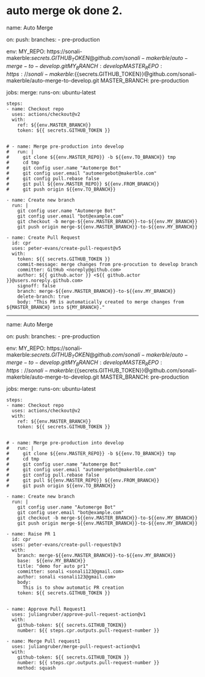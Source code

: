 # auto merge ok done 2.

name: Auto Merge

on:
  push:
    branches:
      - pre-production

env:
  MY_REPO: https://sonali-makerble:${{secrets.GITHUB_TOKEN}}@github.com/sonali-makerble/auto-merge-to-develop.git
  MY_BRANCH: develop
  MASTER_REPO: https://sonali-makerble:${{secrets.GITHUB_TOKEN}}@github.com/sonali-makerble/auto-merge-to-develop.git
  MASTER_BRANCH: pre-production

jobs:
  merge:
    runs-on: ubuntu-latest

    steps:
    - name: Checkout repo
      uses: actions/checkout@v2
      with:
        ref: ${{env.MASTER_BRANCH}}
        token: ${{ secrets.GITHUB_TOKEN }}


    # - name: Merge pre-production into develop
    #   run: |
    #     git clone ${{env.MASTER_REPO}} -b ${{env.TO_BRANCH}} tmp
    #     cd tmp
    #     git config user.name "Automerge Bot"
    #     git config user.email "automergebot@makerble.com"
    #     git config pull.rebase false
    #     git pull ${{env.MASTER_REPO}} ${{env.FROM_BRANCH}}
    #     git push origin ${{env.TO_BRANCH}}

    - name: Create new branch
      run: |
        git config user.name "Automerge Bot"
        git config user.email "bot@example.com"
        git checkout -b merge-${{env.MASTER_BRANCH}}-to-${{env.MY_BRANCH}}
        git push origin merge-${{env.MASTER_BRANCH}}-to-${{env.MY_BRANCH}}

    - name: Create Pull Request
      id: cpr
      uses: peter-evans/create-pull-request@v5
      with:
        token: ${{ secrets.GITHUB_TOKEN }}
        commit-message: merge changes from pre-procution to develop branch
        committer: GitHub <noreply@github.com>
        author: ${{ github.actor }} <${{ github.actor }}@users.noreply.github.com>
        signoff: false
        branch: merge-${{env.MASTER_BRANCH}}-to-${{env.MY_BRANCH}}
        delete-branch: true
        body: "This PR is automatically created to merge changes from ${MASTER_BRANCH} into ${MY_BRANCH}."


-------------------------

name: Auto Merge

on:
  push:
    branches:
      - pre-production

env:
  MY_REPO: https://sonali-makerble:${{secrets.GITHUB_TOKEN}}@github.com/sonali-makerble/auto-merge-to-develop.git
  MY_BRANCH: develop
  MASTER_REPO: https://sonali-makerble:${{secrets.GITHUB_TOKEN}}@github.com/sonali-makerble/auto-merge-to-develop.git
  MASTER_BRANCH: pre-production

jobs:
  merge:
    runs-on: ubuntu-latest

    steps:
    - name: Checkout repo
      uses: actions/checkout@v2
      with:
        ref: ${{env.MASTER_BRANCH}}
        token: ${{ secrets.GITHUB_TOKEN }}


    # - name: Merge pre-production into develop
    #   run: |
    #     git clone ${{env.MASTER_REPO}} -b ${{env.TO_BRANCH}} tmp
    #     cd tmp
    #     git config user.name "Automerge Bot"
    #     git config user.email "automergebot@makerble.com"
    #     git config pull.rebase false
    #     git pull ${{env.MASTER_REPO}} ${{env.FROM_BRANCH}}
    #     git push origin ${{env.TO_BRANCH}}

    - name: Create new branch
      run: |
        git config user.name "Automerge Bot"
        git config user.email "bot@example.com"
        git checkout -b merge-${{env.MASTER_BRANCH}}-to-${{env.MY_BRANCH}}
        git push origin merge-${{env.MASTER_BRANCH}}-to-${{env.MY_BRANCH}}

    - name: Raise PR 1
      id: cpr
      uses: peter-evans/create-pull-request@v3
      with:
        branch: merge-${{env.MASTER_BRANCH}}-to-${{env.MY_BRANCH}}
        base:  ${{env.MY_BRANCH}}
        title: "demo for auto pr1"
        committer: sonali <sonali123@gmail.com>
        author: sonali <sonali123@gmail.com>
        body:
          This is to show automatic PR creation
        token: ${{ secrets.GITHUB_TOKEN }}
        

    - name: Approve Pull Request1
      uses: juliangruber/approve-pull-request-action@v1
      with:
        github-token: ${{ secrets.GITHUB_TOKEN}}
        number: ${{ steps.cpr.outputs.pull-request-number }}

    - name: Merge Pull request1
      uses: juliangruber/merge-pull-request-action@v1
      with:
        github-token: ${{ secrets.GITHUB_TOKEN }}
        number: ${{ steps.cpr.outputs.pull-request-number }}
        method: squash
